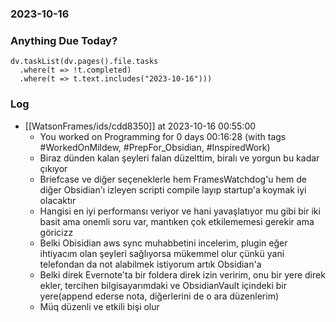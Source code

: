 ### 2023-10-16

### Anything Due Today?
```dataviewjs
dv.taskList(dv.pages().file.tasks 
  .where(t => !t.completed)
  .where(t => t.text.includes("2023-10-16")))
```
### Log

- [[WatsonFrames/ids/cdd8350]] at 2023-10-16 00:55:00
    - You worked on Programming for 0 days 00:16:28 (with tags #WorkedOnMildew, #PrepFor_Obsidian, #InspiredWork)
	- Biraz dünden kalan şeyleri falan düzelttim, biralı ve yorgun bu kadar çıkıyor
	- Briefcase ve diğer seçeneklerle hem FramesWatchdog'u hem de diğer Obsidian'ı izleyen scripti compile layıp startup'a koymak iyi olacaktır
	- Hangisi en iyi performansı veriyor ve hani yavaşlatıyor mu gibi bir iki basit ama onemli soru var, mantıken çok etkilememesi gerekir ama göricizz
	- Belki Obisidian aws sync muhabbetini incelerim, plugin eğer ihtiyacım olan şeyleri sağlıyorsa mükemmel olur çünkü yani telefondan da not alabilmek istiyorum artık Obsidian'a
	- Belki direk Evernote'ta bir foldera direk izin veririm, onu bir yere direk ekler, tercihen bilgisayarımdaki ve ObsidianVault içindeki bir yere(append ederse nota, diğerlerini de o ara düzenlerim)
	- Müq düzenli ve etkili bişi olur
